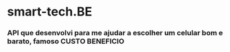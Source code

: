 # smart-tech.BE
### API que desenvolvi para me ajudar a escolher um celular bom e barato, famoso CUSTO BENEFICIO
